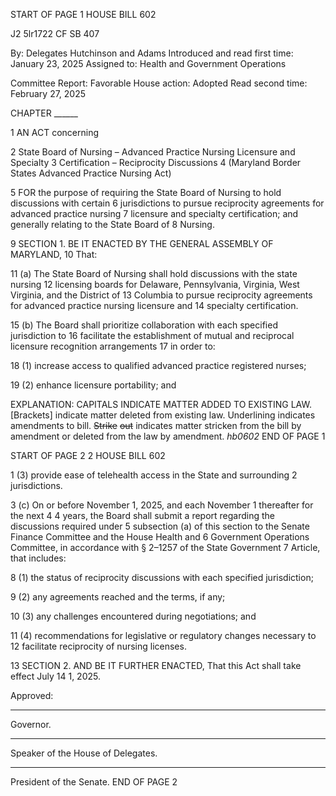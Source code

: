 START OF PAGE 1
HOUSE BILL 602

J2 5lr1722
CF SB 407

By: Delegates Hutchinson and Adams
Introduced and read first time: January 23, 2025
Assigned to: Health and Government Operations

Committee Report: Favorable
House action: Adopted
Read second time: February 27, 2025

CHAPTER ______

1 AN ACT concerning

2 State Board of Nursing – Advanced Practice Nursing Licensure and Specialty
3 Certification – Reciprocity Discussions
4 (Maryland Border States Advanced Practice Nursing Act)

5 FOR the purpose of requiring the State Board of Nursing to hold discussions with certain
6 jurisdictions to pursue reciprocity agreements for advanced practice nursing
7 licensure and specialty certification; and generally relating to the State Board of
8 Nursing.

9 SECTION 1. BE IT ENACTED BY THE GENERAL ASSEMBLY OF MARYLAND,
10 That:

11 (a) The State Board of Nursing shall hold discussions with the state nursing
12 licensing boards for Delaware, Pennsylvania, Virginia, West Virginia, and the District of
13 Columbia to pursue reciprocity agreements for advanced practice nursing licensure and
14 specialty certification.

15 (b) The Board shall prioritize collaboration with each specified jurisdiction to
16 facilitate the establishment of mutual and reciprocal licensure recognition arrangements
17 in order to:

18 (1) increase access to qualified advanced practice registered nurses;

19 (2) enhance licensure portability; and

EXPLANATION: CAPITALS INDICATE MATTER ADDED TO EXISTING LAW.
[Brackets] indicate matter deleted from existing law.
Underlining indicates amendments to bill.
~~Strike~~ ~~out~~ indicates matter stricken from the bill by amendment or deleted from the law by
amendment. *hb0602*
END OF PAGE 1

START OF PAGE 2
2 HOUSE BILL 602

1 (3) provide ease of telehealth access in the State and surrounding
2 jurisdictions.

3 (c) On or before November 1, 2025, and each November 1 thereafter for the next
4 4 years, the Board shall submit a report regarding the discussions required under
5 subsection (a) of this section to the Senate Finance Committee and the House Health and
6 Government Operations Committee, in accordance with § 2–1257 of the State Government
7 Article, that includes:

8 (1) the status of reciprocity discussions with each specified jurisdiction;

9 (2) any agreements reached and the terms, if any;

10 (3) any challenges encountered during negotiations; and

11 (4) recommendations for legislative or regulatory changes necessary to
12 facilitate reciprocity of nursing licenses.

13 SECTION 2. AND BE IT FURTHER ENACTED, That this Act shall take effect July
14 1, 2025.

Approved:

________________________________________________________________________________
Governor.

________________________________________________________________________________
Speaker of the House of Delegates.

________________________________________________________________________________
President of the Senate.
END OF PAGE 2